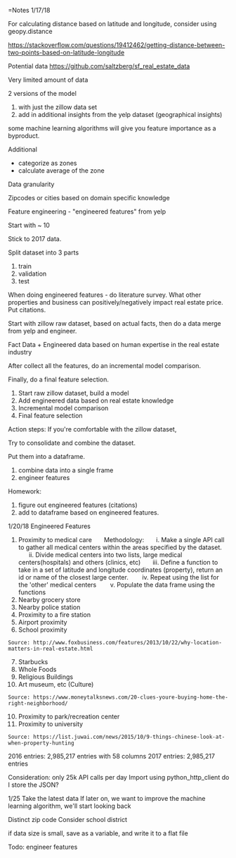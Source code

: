 =Notes
1/17/18

For calculating distance based on latitude and longitude, consider using geopy.distance

https://stackoverflow.com/questions/19412462/getting-distance-between-two-points-based-on-latitude-longitude


Potential data
https://github.com/saltzberg/sf_real_estate_data

Very limited amount of data

2 versions of the model
1. with just the zillow data set
2. add in additional insights from the yelp dataset (geographical insights) 

some machine learning algorithms will give you feature importance as a byproduct. 


Additional
- categorize as zones
- calculate average of the zone

Data granularity

Zipcodes or cities based on domain specific knowledge 

Feature engineering - "engineered features" from yelp

Start with ~ 10

Stick to 2017 data.

Split dataset into 3 parts
1. train 
2. validation
3. test

When doing engineered features - do literature survey. What other properties and business can positively/negatively impact real estate price. Put citations.

Start with zillow raw dataset, based on actual facts, then do a data merge from yelp and engineer. 

Fact Data + Engineered data based on human expertise in the real estate industry

After collect all the features, do an incremental model comparison. 

Finally, do a final feature selection. 


1. Start raw zillow dataset, build a model
2. Add engineered data based on real estate knowledge
3. Incremental model comparison
4. Final feature selection 

Action steps:
If you're comfortable with the zillow dataset,

Try to consolidate and combine the dataset.

Put them into a dataframe.

1. combine data into a single frame
2. engineer features

Homework:
1. figure out engineered features (citations)
2. add to dataframe based on engineered features.


1/20/18
Engineered Features
1. Proximity to medical care
&nbsp;&nbsp;&nbsp;&nbsp;&nbsp;&nbsp;Methodology: 
&nbsp;&nbsp;&nbsp;&nbsp;&nbsp;&nbsp;i. Make a single API call to gather all medical centers within the areas specified by the dataset. 
&nbsp;&nbsp;&nbsp;&nbsp;&nbsp;&nbsp;ii. Divide medical centers into two lists, large medical centers(hospitals) and others (clinics, etc)
&nbsp;&nbsp;&nbsp;&nbsp;&nbsp;&nbsp;iii. Define a function to take in a set of latitude and longitude coordinates (property), return an id or name of the closest large center. 
&nbsp;&nbsp;&nbsp;&nbsp;&nbsp;&nbsp; iv. Repeat using the list for the 'other' medical centers
&nbsp;&nbsp;&nbsp;&nbsp;&nbsp;&nbsp; v. Populate the data frame using the functions
2. Nearby grocery store
3. Nearby police station
4. Proximity to a fire station
5. Airport proximity
6. School proximity

```
Source: http://www.foxbusiness.com/features/2013/10/22/why-location-matters-in-real-estate.html
```
7. Starbucks
8. Whole Foods
9. Religious Buildings
10. Art museum, etc (Culture)
```
Source: https://www.moneytalksnews.com/20-clues-youre-buying-home-the-right-neighborhood/
```
10. Proximity to park/recreation center
11. Proximity to university 

```
Source: https://list.juwai.com/news/2015/10/9-things-chinese-look-at-when-property-hunting
```

2016 entries: 2,985,217 entries with 58 columns
2017 entries: 2,985,217 entries 

Consideration: only 25k API calls per day
Import using python_http_client
do I store the JSON?

1/25
Take the latest data
If later on, we want to improve the machine learning algorithm, we'll start looking back

Distinct zip code
Consider school district

if data size is small, save as a variable, and write it to a flat file

Todo: engineer features


